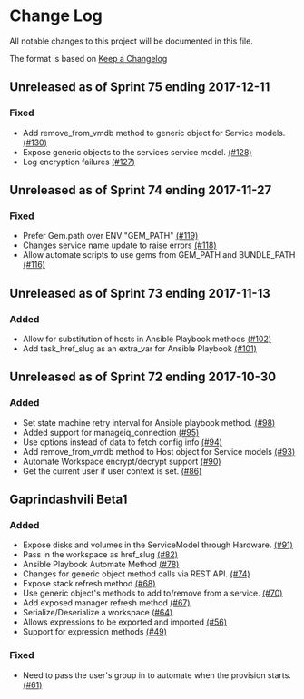 # Change Log

All notable changes to this project will be documented in this file.

The format is based on [Keep a Changelog](http://keepachangelog.com/en/1.0.0/)


## Unreleased as of Sprint 75 ending 2017-12-11

### Fixed
- Add remove_from_vmdb method to generic object for Service models. [(#130)](https://github.com/ManageIQ/manageiq-automation_engine/pull/130)
- Expose generic objects to the services service model. [(#128)](https://github.com/ManageIQ/manageiq-automation_engine/pull/128)
- Log encryption failures [(#127)](https://github.com/ManageIQ/manageiq-automation_engine/pull/127)

## Unreleased as of Sprint 74 ending 2017-11-27

### Fixed
- Prefer Gem.path over ENV "GEM_PATH" [(#119)](https://github.com/ManageIQ/manageiq-automation_engine/pull/119)
- Changes service name update to raise errors [(#118)](https://github.com/ManageIQ/manageiq-automation_engine/pull/118)
- Allow automate scripts to use gems from GEM_PATH and BUNDLE_PATH [(#116)](https://github.com/ManageIQ/manageiq-automation_engine/pull/116)

## Unreleased as of Sprint 73 ending 2017-11-13

### Added
- Allow for substitution of hosts in Ansible Playbook methods [(#102)](https://github.com/ManageIQ/manageiq-automation_engine/pull/102)
- Add task_href_slug as an extra_var for Ansible Playbook [(#101)](https://github.com/ManageIQ/manageiq-automation_engine/pull/101)

## Unreleased as of Sprint 72 ending 2017-10-30

### Added
- Set state machine retry interval for Ansible playbook method. [(#98)](https://github.com/ManageIQ/manageiq-automation_engine/pull/98)
- Added support for manageiq_connection [(#95)](https://github.com/ManageIQ/manageiq-automation_engine/pull/95)
- Use options instead of data to fetch config info [(#94)](https://github.com/ManageIQ/manageiq-automation_engine/pull/94)
- Add remove_from_vmdb method to Host object for Service models [(#93)](https://github.com/ManageIQ/manageiq-automation_engine/pull/93)
- Automate Workspace encrypt/decrypt support [(#90)](https://github.com/ManageIQ/manageiq-automation_engine/pull/90)
- Get the current user if user context is set. [(#86)](https://github.com/ManageIQ/manageiq-automation_engine/pull/86)

## Gaprindashvili Beta1

### Added
- Expose disks and volumes in the ServiceModel through Hardware. [(#91)](https://github.com/ManageIQ/manageiq-automation_engine/pull/91)
- Pass in the workspace as href_slug [(#82)](https://github.com/ManageIQ/manageiq-automation_engine/pull/82)
- Ansible Playbook Automate Method [(#78)](https://github.com/ManageIQ/manageiq-automation_engine/pull/78)
- Changes for generic object method calls via REST API. [(#74)](https://github.com/ManageIQ/manageiq-automation_engine/pull/74)
- Expose stack refresh method [(#68)](https://github.com/ManageIQ/manageiq-automation_engine/pull/68)
- Use generic object's methods to add to/remove from a service. [(#70)](https://github.com/ManageIQ/manageiq-automation_engine/pull/70)
- Add exposed manager refresh method [(#67)](https://github.com/ManageIQ/manageiq-automation_engine/pull/67)
- Serialize/Deserialize a workspace [(#64)](https://github.com/ManageIQ/manageiq-automation_engine/pull/64)
- Allows expressions to be exported and imported [(#56)](https://github.com/ManageIQ/manageiq-automation_engine/pull/56)
- Support for expression methods [(#49)](https://github.com/ManageIQ/manageiq-automation_engine/pull/49)

### Fixed
- Need to pass the user's group in to automate when the provision starts. [(#61)](https://github.com/ManageIQ/manageiq-automation_engine/pull/61)
